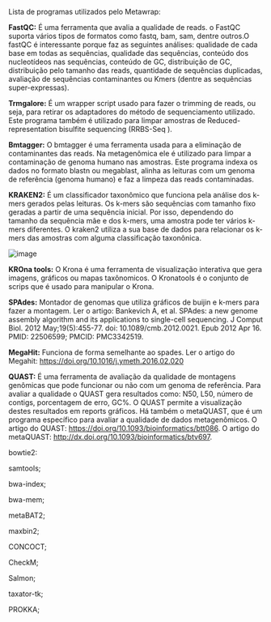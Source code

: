 Lista de programas utilizados pelo Metawrap:

**FastQC:** É uma ferramenta que avalia a qualidade de reads. o FastQC suporta vários tipos de formatos como fastq, bam, sam, dentre outros.O fastQC é interessante porque faz as seguintes análises: qualidade de cada base em todas as sequências, qualidade das sequências, conteúdo dos nucleotídeos nas sequências, conteúdo de GC, distribuição de GC, distribuição pelo tamanho das reads, quantidade de sequências duplicadas, avaliação de sequências contaminantes ou Kmers (dentre as sequências super-expressas).

**Trmgalore:** É um wrapper script usado para fazer o trimming de reads, ou seja, para retirar os adaptadores do método de sequenciamento utilizado. Este programa também é utilizado para limpar amostras de Reduced-representation bisulfite sequencing (RRBS-Seq ).

**Bmtagger:** O bmtagger é uma ferramenta usada para a eliminação de contaminantes das reads. Na metagenômica ele é utilizado para limpar a contaminação de genoma humano nas amostras. Este programa indexa os dados no formato blastn ou megablast, alinha as leituras com um genoma de referência (genoma humano) e faz a limpeza das reads contaminadas.

**KRAKEN2:** É um classificador taxonômico que funciona pela análise dos k-mers gerados pelas leituras. Os k-mers são sequências com tamanho fixo geradas a partir de uma sequência inicial. Por isso, dependendo do tamanho da sequência mãe e dos k-mers, uma amostra pode ter vários k-mers diferentes. O kraken2 utiliza a sua base de dados para relacionar os k-mers das amostras com alguma classificação taxonônica.

![image](https://github.com/user-attachments/assets/0a99a17f-c8b0-4621-b7b5-d74729a6a5f0)


**KROna tools:** O Krona é uma ferramenta de visualização interativa que gera imagens, gráficos ou mapas taxônomicos. O Kronatools é o conjunto de scrips que é usado para manipular o Krona. 

**SPAdes:** Montador de genomas que utiliza gráficos de buijin e k-mers para fazer a montagem. Ler o artigo: Bankevich A, et al. SPAdes: a new genome assembly algorithm and its applications to single-cell sequencing. J Comput Biol. 2012 May;19(5):455-77. doi: 10.1089/cmb.2012.0021. Epub 2012 Apr 16. PMID: 22506599; PMCID: PMC3342519.

**MegaHit:** Funciona de forma semelhante ao spades. Ler o artigo do Megahit: https://doi.org/10.1016/j.ymeth.2016.02.020

**QUAST:** É uma ferramenta de avaliação da qualidade de montagens genômicas que pode funcionar ou não com um genoma de referência. Para avaliar a qualidade o QUAST gera resultados como: N50, L50, número de contigs, porcentagem de erro, GC%. O QUAST permite a visualização destes resultados em reports gráficos. Há também o metaQUAST, que é um programa específico para avaliar a qualidade de dados metagenômicos. O artigo do QUAST: https://doi.org/10.1093/bioinformatics/btt086. O artigo do metaQUAST: http://dx.doi.org/10.1093/bioinformatics/btv697.

bowtie2:

samtools;

bwa-index;

bwa-mem;

metaBAT2;

maxbin2;

CONCOCT;

CheckM;

Salmon;

taxator-tk;

PROKKA;
